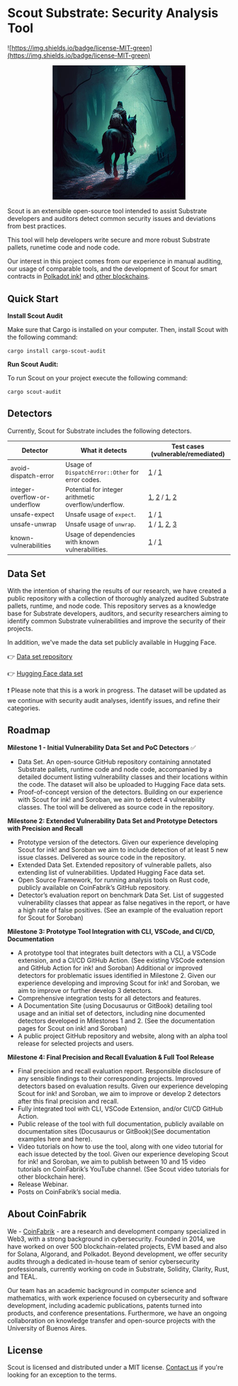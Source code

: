 # Scout Substrate: Security Analysis Tool

![https://img.shields.io/badge/license-MIT-green](https://img.shields.io/badge/license-MIT-green)

<p align="center">
  <img src="/assets/scout.png" alt="Scout in a Dark Forest" width="300" center  />
</p>

Scout is an extensible open-source tool intended to assist Substrate developers and auditors detect common security issues and deviations from best practices.

This tool will help developers write secure and more robust Substrate pallets, runetime code and node code.

Our interest in this project comes from our experience in manual auditing, our usage of comparable tools, and the development of Scout for smart contracts in [Polkadot ink!](https://github.com/CoinFabrik/scout) and [other blockchains](https://github.com/CoinFabrik/scout).

## Quick Start

**Install Scout Audit**

Make sure that Cargo is installed on your computer. Then, install Scout with the following command:

```console
cargo install cargo-scout-audit
```

**Run Scout Audit:**

To run Scout on your project execute the following command:

```console
cargo scout-audit
```

## Detectors

Currently, Scout for Substrate includes the following detectors.

| Detector | What it detects | Test cases (vulnerable/remediated) |
|----------|-----------------|------------|
| avoid-dispatch-error | Usage of `DispatchError::Other` for error codes. | [1](./test-cases/avoid-dispatcherror-other/vulnerable/vulnerable-1/) / [1](./test-cases/avoid-dispatcherror-other/remediated/remediated-1/) |
| integer-overflow-or-underflow | Potential for integer arithmetic overflow/underflow. | [1](./test-cases/integer-overflow-or-underflow/vulnerable/vulnerable-1/), [2](./test-cases/integer-overflow-or-underflow/vulnerable/vulnerable-2/) / [1](./test-cases/integer-overflow-or-underflow/remediated/remediated-1/), [2](./test-cases/integer-overflow-or-underflow/remediated/remediated-2/) |
| unsafe-expect | Unsafe usage of `expect`. | [1](./test-cases/unsafe-expect/vulnerable/vulnerable-1/) / [1](./test-cases/unsafe-expect/remediated/remediated-1/) |
| unsafe-unwrap | Unsafe usage of `unwrap`. | [1](./test-cases/unsafe-unwrap/vulnerable/vulnerable-1/) / [1](./test-cases/unsafe-unwrap/remediated/remediated-1/), [2](./test-cases/unsafe-unwrap/remediated/remediated-2/), [3](./test-cases/unsafe-unwrap/remediated/remediated-3/) |
| known-vulnerabilities | Usage of dependencies with known vulnerabilities. | [1](./test-cases/known-vulnerabilities/vulnerable/vulnerable-1/) / [1](./test-cases/known-vulnerabilities/remediated/remediated-1/) |

## Data Set

With the intention of sharing the results of our research, we have created a public repository with a collection of thoroughly analyzed audited Substrate pallets, runtime, and node code. This repository serves as a knowledge base for Substrate developers, auditors, and security researchers aiming to identify common Substrate vulnerabilities and improve the security of their projects.

In addition, we've made the data set publicly available in Hugging Face.

:point_right: [Data set repository](https://github.com/CoinFabrik/scout-substrate-dataset)

:point_right: [Hugging Face data set](https://huggingface.co/datasets/CoinFabrik/scout-substrate-m1)

:heavy_exclamation_mark: Please note that this is a work in progress. The dataset will be updated as we continue with security audit analyses, identify issues, and refine their categories.

## Roadmap

**Milestone 1 - Initial Vulnerability Data Set and PoC Detectors** :white_check_mark:

- Data Set. An open-source GitHub repository containing annotated Substrate pallets, runtime code and node code, accompanied by a detailed document listing vulnerability classes and their locations within the code. The dataset will also be uploaded to Hugging Face data sets.
- Proof-of-concept version of the detectors. Building on our experience with Scout for ink! and Soroban, we aim to detect 4 vulnerability classes. The tool will be delivered as source code in the repository.

**Milestone 2: Extended Vulnerability Data Set and Prototype Detectors with Precision and Recall**

- Prototype version of the detectors. Given our experience developing Scout for ink! and Soroban we aim to include detection of at least 5 new issue classes. Delivered as source code in the repository.
- Extended Data Set. Extended repository of vulnerable pallets, also extending list of vulnerabilities. Updated Hugging Face data set.
- Open Source Framework, for running analysis tools on Rust code, publicly available on CoinFabrik’s GitHub repository.
- Detector’s evaluation report on benchmark Data Set. List of suggested vulnerability classes that appear as false negatives in the report, or have a high rate of false positives. (See an example of the evaluation report for Scout for Soroban)

**Milestone 3: Prototype Tool Integration with CLI, VSCode, and CI/CD, Documentation**

- A prototype tool that integrates built detectors with a CLI, a VSCode extension, and a CI/CD GitHub Action. (See existing VSCode extension and GitHub Action for ink! and Soroban)
Additional or improved detectors for problematic issues identified in Milestone 2. Given our experience developing and improving Scout for ink! and Soroban, we aim to improve or further develop 3 detectors.
- Comprehensive integration tests for all detectors and features.
- A Documentation Site (using Docusaurus or GitBook) detailing tool usage and an initial set of detectors, including nine documented detectors developed in Milestones 1 and 2. (See the documentation pages for Scout on ink! and Soroban)
- A public project GitHub repository and website, along with an alpha tool release for selected projects and users.

**Milestone 4: Final Precision and Recall Evaluation & Full Tool Release**

- Final precision and recall evaluation report. Responsible disclosure of any sensible findings to their corresponding projects.
Improved detectors based on evaluation results. Given our experience developing Scout for ink! and Soroban, we aim to improve or develop 2 detectors after this final precision and recall.
- Fully integrated tool with CLI, VSCode Extension, and/or CI/CD GitHub Action.
- Public release of the tool with full documentation, publicly available on documentation sites (Docusaurus or GitBook)(See documentation examples here and here).
- Video tutorials on how to use the tool, along with one video tutorial for each issue detected by the tool. Given our experience developing Scout for ink! and Soroban, we aim to publish between 10 and 15 video tutorials on CoinFabrik’s YouTube channel. (See Scout video tutorials for other blockchain here).
- Release Webinar.
- Posts on CoinFabrik’s social media.

## About CoinFabrik

We - [CoinFabrik](https://www.coinfabrik.com/) - are a research and development company specialized in Web3, with a strong background in cybersecurity. Founded in 2014, we have worked on over 500 blockchain-related projects, EVM based and also for Solana, Algorand, and Polkadot. Beyond development, we offer security audits through a dedicated in-house team of senior cybersecurity professionals, currently working on code in Substrate, Solidity, Clarity, Rust, and TEAL.

Our team has an academic background in computer science and mathematics, with work experience focused on cybersecurity and software development, including academic publications, patents turned into products, and conference presentations. Furthermore, we have an ongoing collaboration on knowledge transfer and open-source projects with the University of Buenos Aires.

## License

Scout is licensed and distributed under a MIT license. [Contact us](https://www.coinfabrik.com/) if you're looking for an exception to the terms.
